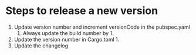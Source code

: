 # Steps to release a new version

1. Update version number and increment versionCode in the pubspec.yaml
    1. Always update the build number by 1.
2. Update the version number in Cargo.toml
    1.
3. Update the changelog
